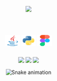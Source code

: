 <div align="center">
  <img src="https://user-images.githubusercontent.com/111576084/204678208-08bd2be1-2f51-421f-8af7-4638beebfd12.png"
</div>

##



  

  
<div style="display: inline_block"><br>
  <p align="center"> 
  <img align="center" alt="Felipe-JV" height="30" width="40" src="https://raw.githubusercontent.com/devicons/devicon/master/icons/java/java-original.svg">
  <img align="center" alt="Felipe-Python" height="30" width="40" src="https://raw.githubusercontent.com/devicons/devicon/master/icons/python/python-original.svg">
  <img align="center" alt="Felipe-Figma" height="30" width="40" src="https://raw.githubusercontent.com/devicons/devicon/master/icons/figma/figma-original.svg">
</div>
  
##
  
<div>
  <p align="center"> 
  <a href="https://instagram.com/felipejmcastro" target="_blank"><img src="https://img.shields.io/badge/-Instagram-%23E4405F?style=for-the-badge&logo=instagram&logoColor=white" target="_blank"></a>
  <a href = "mailto:felipejmcastro@gmail.com"><img src="https://img.shields.io/badge/Gmail-D14836?style=for-the-badge&logo=gmail&logoColor=white" target="_blank"></a>
  <a href="https://www.linkedin.com/in/felipejmcastro/" target="_blank"><img src="https://img.shields.io/badge/-LinkedIn-%230077B5?style=for-the-badge&logo=linkedin&logoColor=white" target="_blank"></a> 
    
   ![Snake animation](https://github.com/felipejmcastro/felipejmcastro/blob/output/github-contribution-grid-snake.svg)
</div>
 
 
  
  
